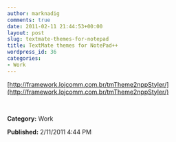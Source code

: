 ```yaml
---
author: marknadig
comments: true
date: 2011-02-11 21:44:53+00:00
layout: post
slug: textmate-themes-for-notepad
title: TextMate themes for NotePad++
wordpress_id: 36
categories:
- Work
---
```


[http://framework.lojcomm.com.br/tmTheme2nppStyler/](http://framework.lojcomm.com.br/tmTheme2nppStyler/)




 




**Category:** Work




**Published:** 2/11/2011 4:44 PM



